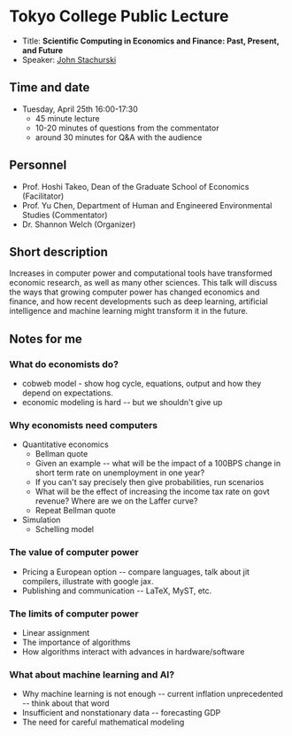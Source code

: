 # Tokyo College Public Lecture

* Title: **Scientific Computing in Economics and Finance: Past, Present, and Future**
* Speaker: [John Stachurski](https://johnstachurski.net/)

## Time and date

* Tuesday, April 25th 16:00-17:30
    * 45 minute lecture
    * 10-20 minutes of questions from the commentator
    * around 30 minutes for Q&A with the audience 

## Personnel

* Prof. Hoshi Takeo, Dean of the Graduate School of Economics (Facilitator)
* Prof. Yu Chen, Department of Human and Engineered Environmental Studies (Commentator)
* Dr. Shannon Welch (Organizer)


## Short description

Increases in computer power and computational tools have transformed economic
research,  as well as many other sciences.  This talk will discuss the ways
that growing computer power has changed economics and finance, and how recent
developments such as deep learning, artificial intelligence and machine
learning might transform it in the future.

## Notes for me

### What do economists do?

* cobweb model - show hog cycle, equations, output and how they depend on expectations.
* economic modeling is hard -- but we shouldn't give up

### Why economists need computers

* Quantitative economics
    * Bellman quote
    * Given an example -- what will be the impact of a 100BPS change in short term rate on unemployment in one year?
    * If you can't say precisely then give probabilities, run scenarios
    * What will be the effect of increasing the income tax rate on govt revenue?  Where are we on the Laffer curve?
    * Repeat Bellman quote
* Simulation
    * Schelling model

### The value of computer power

* Pricing a European option -- compare languages, talk about jit compilers, illustrate with google jax.
* Publishing and communication  -- LaTeX, MyST, etc.

### The limits of computer power

* Linear assignment
* The importance of algorithms
* How algorithms interact with advances in hardware/software

### What about machine learning and AI?

* Why machine learning is not enough -- current inflation unprecedented -- think about that word
* Insufficient and nonstationary data -- forecasting GDP
* The need for careful mathematical modeling


